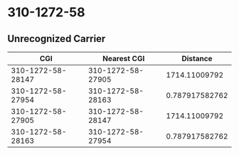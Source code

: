 # 310-1272-58
## Unrecognized Carrier


| CGI | Nearest CGI | Distance |
|-----|-------------|----------|
| 310-1272-58-28147 | 310-1272-58-27905 | 1714.11009792 |
| 310-1272-58-27954 | 310-1272-58-28163 | 0.787917582762 |
| 310-1272-58-27905 | 310-1272-58-28147 | 1714.11009792 |
| 310-1272-58-28163 | 310-1272-58-27954 | 0.787917582762 |
